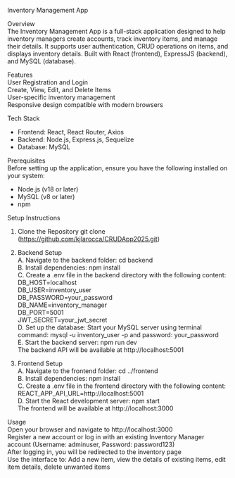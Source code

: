 Inventory Management App

Overview <br>
The Inventory Management App is a full-stack application designed to help inventory managers create accounts, track inventory items, and manage their details. It supports user authentication, CRUD operations on items, and displays inventory details. Built with React (frontend), ExpressJS (backend), and MySQL (database).

Features <br>
User Registration and Login <br>
Create, View, Edit, and Delete Items <br>
User-specific inventory management <br>
Responsive design compatible with modern browsers

Tech Stack
- Frontend: React, React Router, Axios
- Backend: Node.js, Express.js, Sequelize
- Database: MySQL

Prerequisites <br>
Before setting up the application, ensure you have the following installed on your system:

- Node.js (v18 or later)
- MySQL (v8 or later)
- npm

Setup Instructions <br>
1. Clone the Repository git clone (https://github.com/kjlarocca/CRUDApp2025.git)

2. Backend Setup <br>
A. Navigate to the backend folder: cd backend <br> 
B. Install dependencies: npm install <br>
C. Create a .env file in the backend directory with the following content: <br>
DB_HOST=localhost <br>
DB_USER=inventory_user <br>
DB_PASSWORD=your_password <br>
DB_NAME=inventory_manager <br>
DB_PORT=5001 <br>
JWT_SECRET=your_jwt_secret <br>
D. Set up the database: Start your MySQL server using terminal command: mysql -u inventory_user -p and password: your_password <br>
E. Start the backend server: npm run dev <br>
The backend API will be available at http://localhost:5001

3. Frontend Setup <br>
A. Navigate to the frontend folder: cd ../frontend <br>
B. Install dependencies: npm install <br>
C. Create a .env file in the frontend directory with the following content: REACT_APP_API_URL=http://localhost:5001 <br>
D. Start the React development server: npm start <br>
The frontend will be available at http://localhost:3000

Usage <br>
Open your browser and navigate to http://localhost:3000 <br>
Register a new account or log in with an existing Inventory Manager account (Username: adminuser, Password: password123) <br>
After logging in, you will be redirected to the inventory page <br>
Use the interface to: Add a new item, view the details of existing items, edit item details, delete unwanted items

